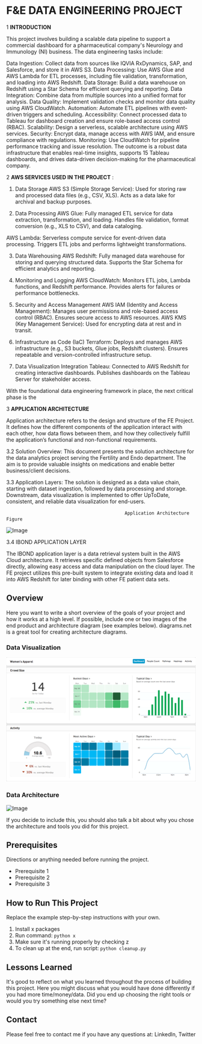 # F&E DATA ENGINEERING PROJECT

1	**INTRODUCTION**

This project involves building a scalable data pipeline to support a commercial dashboard for a pharmaceutical company's Neurology and Immunology (NI) business. The data engineering tasks include:

Data Ingestion: Collect data from sources like IQVIA RxDynamics, SAP, and Salesforce, and store it in AWS S3.
Data Processing: Use AWS Glue and AWS Lambda for ETL processes, including file validation, transformation, and loading into AWS Redshift.
Data Storage: Build a data warehouse on Redshift using a Star Schema for efficient querying and reporting.
Data Integration: Combine data from multiple sources into a unified format for analysis.
Data Quality: Implement validation checks and monitor data quality using AWS CloudWatch.
Automation: Automate ETL pipelines with event-driven triggers and scheduling.
Accessibility: Connect processed data to Tableau for dashboard creation and ensure role-based access control (RBAC).
Scalability: Design a serverless, scalable architecture using AWS services.
Security: Encrypt data, manage access with AWS IAM, and ensure compliance with regulations.
Monitoring: Use CloudWatch for pipeline performance tracking and issue resolution.
The outcome is a robust data infrastructure that enables real-time insights, supports 15 Tableau dashboards, and drives data-driven decision-making for the pharmaceutical company.

2 **AWS SERVICES USED IN THE PROJECT** :

1. Data Storage
AWS S3 (Simple Storage Service):
Used for storing raw and processed data files (e.g., CSV, XLS).
Acts as a data lake for archival and backup purposes.

2. Data Processing
AWS Glue:
Fully managed ETL service for data extraction, transformation, and loading.
Handles file validation, format conversion (e.g., XLS to CSV), and data cataloging.

AWS Lambda:
Serverless compute service for event-driven data processing.
Triggers ETL jobs and performs lightweight transformations.

3. Data Warehousing
AWS Redshift:
Fully managed data warehouse for storing and querying structured data.
Supports the Star Schema for efficient analytics and reporting.

4. Monitoring and Logging
AWS CloudWatch:
Monitors ETL jobs, Lambda functions, and Redshift performance.
Provides alerts for failures or performance bottlenecks.

5. Security and Access Management
AWS IAM (Identity and Access Management):
Manages user permissions and role-based access control (RBAC).
Ensures secure access to AWS resources.
AWS KMS (Key Management Service):
Used for encrypting data at rest and in transit.

6. Infrastructure as Code (IaC)
Terraform:
Deploys and manages AWS infrastructure (e.g., S3 buckets, Glue jobs, Redshift clusters).
Ensures repeatable and version-controlled infrastructure setup.

7. Data Visualization Integration
Tableau:
Connected to AWS Redshift for creating interactive dashboards.
Publishes dashboards on the Tableau Server for stakeholder access.

With the foundational data engineering framework in place, the next critical phase is the 

3 **APPLICATION ARCHITECTURE**

Application architecture refers to the design and structure of the FE Project. It defines how the different components of the application interact with each other, how data flows between them, and how they collectively fulfill the application’s functional and non-functional requirements.

3.2	Solution Overview:
This document presents the solution architecture for the data analytics project serving the Fertility and Endo department. The aim is to provide valuable insights on medications and enable better business/client decisions.

3.3	Application Layers:
The solution is designed as a data value chain, starting with dataset ingestion, followed by data processing and storage. Downstream, data visualization is implemented to offer UpToDate, consistent, and reliable data visualization for end-users.

                                                Application Architecture Figure
![Image](https://github.com/user-attachments/assets/70304476-b5be-4854-bd78-9840a3685f20)

 
3.4 IBOND APPLICATION LAYER 

The IBOND application layer is a data retrieval system built in the AWS Cloud architecture. It retrieves specific defined objects from Salesforce directly, allowing easy access and data manipulation on the cloud layer. The FE project utilizes this pre-built system to integrate existing data and load it into AWS Redshift for later binding with other FE patient data sets.

## Overview

Here you want to write a short overview of the goals of your project and how it works at a high level. If possible, include one or two images of the end product and architecture diagram (see examples below). diagrams.net is a great tool for creating architecture diagrams.

### Data Visualization

![Example dashboard image](example-dashboard.png)

### Data Architecture

![Image](https://github.com/user-attachments/assets/0b65f1b7-d116-4b40-b20c-a60f575903f2)

If you decide to include this, you should also talk a bit about why you chose the architecture and tools you did for this project.

## Prerequisites

Directions or anything needed before running the project.

- Prerequisite 1
- Prerequisite 2
- Prerequisite 3

## How to Run This Project

Replace the example step-by-step instructions with your own.

1. Install x packages
2. Run command: `python x`
3. Make sure it's running properly by checking z
4. To clean up at the end, run script: `python cleanup.py`

## Lessons Learned

It's good to reflect on what you learned throughout the process of building this project. Here you might discuss what you would have done differently if you had more time/money/data. Did you end up choosing the right tools or would you try something else next time?

## Contact

Please feel free to contact me if you have any questions at: LinkedIn, Twitter
